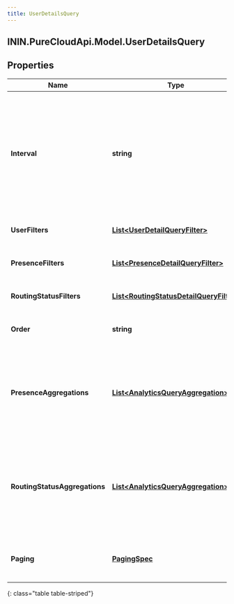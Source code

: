 ```yaml
---
title: UserDetailsQuery
---
```

## ININ.PureCloudApi.Model.UserDetailsQuery

## Properties

|Name | Type | Description | Notes|
|------------ | ------------- | ------------- | -------------|
| **Interval** | **string** | Specifies the date and time range of data being queried. Conversations MUST have started within this time range to potentially be included within the result set. Intervals are represented as an ISO-8601 string. For example: YYYY-MM-DDThh:mm:ss/YYYY-MM-DDThh:mm:ss | |
| **UserFilters** | [**List&lt;UserDetailQueryFilter&gt;**](UserDetailQueryFilter.html) | Filters that target the users to retrieve data for | [optional] |
| **PresenceFilters** | [**List&lt;PresenceDetailQueryFilter&gt;**](PresenceDetailQueryFilter.html) | Filters that target system and organization presence-level data | [optional] |
| **RoutingStatusFilters** | [**List&lt;RoutingStatusDetailQueryFilter&gt;**](RoutingStatusDetailQueryFilter.html) | Filters that target agent routing status-level data | [optional] |
| **Order** | **string** | Sort the result set in ascending/descending order. Default is ascending | [optional] |
| **PresenceAggregations** | [**List&lt;AnalyticsQueryAggregation&gt;**](AnalyticsQueryAggregation.html) | Include faceted search and aggregate roll-ups of presence data in your search results. This does not function as a filter, but rather, summary data about the presence results matching your filters | [optional] |
| **RoutingStatusAggregations** | [**List&lt;AnalyticsQueryAggregation&gt;**](AnalyticsQueryAggregation.html) | Include faceted search and aggregate roll-ups of agent routing status data in your search results. This does not function as a filter, but rather, summary data about the agent routing status results matching your filters | [optional] |
| **Paging** | [**PagingSpec**](PagingSpec.html) | Page size and number to control iterating through large result sets. Default page size is 25 | [optional] |
{: class="table table-striped"}


